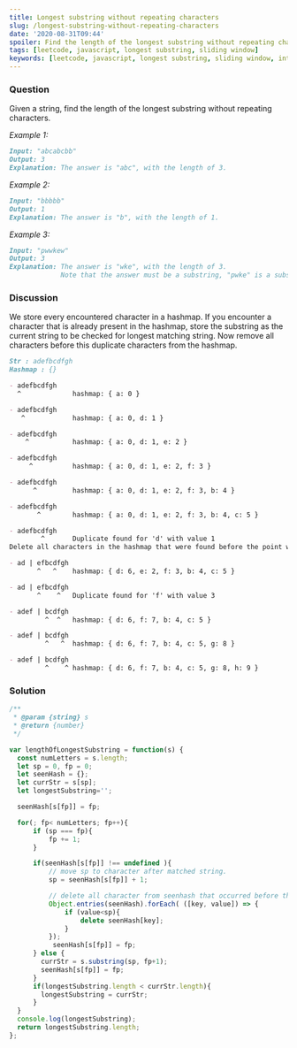 ```yaml
---
title: Longest substring without repeating characters
slug: /longest-substring-without-repeating-characters
date: '2020-08-31T09:44'
spoiler: Find the length of the longest substring without repeating characters.
tags: [leetcode, javascript, longest substring, sliding window]
keywords: [leetcode, javascript, longest substring, sliding window, interview questions, non repeating characters, hashmap]
---
```

### Question
Given a string, find the length of the longest substring without repeating characters.

*Example 1:*
```md
Input: "abcabcbb"
Output: 3
Explanation: The answer is "abc", with the length of 3.
```
*Example 2:*
```md
Input: "bbbbb"
Output: 1
Explanation: The answer is "b", with the length of 1.
```
*Example 3:*
```md
Input: "pwwkew"
Output: 3
Explanation: The answer is "wke", with the length of 3.
             Note that the answer must be a substring, "pwke" is a subsequence and not a substring.
```

### Discussion
We store every encountered character in a hashmap. If you encounter a character that is already present in the hashmap, store the substring as the current string to be checked for longest matching string. Now remove all characters before this duplicate characters from the hashmap.

```md
Str : adefbcdfgh
Hashmap : {}

- adefbcdfgh
  ^             hashmap: { a: 0 }

- adefbcdfgh
   ^            hashmap: { a: 0, d: 1 }

- adefbcdfgh
    ^           hashmap: { a: 0, d: 1, e: 2 }

- adefbcdfgh
     ^          hashmap: { a: 0, d: 1, e: 2, f: 3 }

- adefbcdfgh
      ^         hashmap: { a: 0, d: 1, e: 2, f: 3, b: 4 }

- adefbcdfgh
       ^        hashmap: { a: 0, d: 1, e: 2, f: 3, b: 4, c: 5 }

- adefbcdfgh
        ^       Duplicate found for 'd' with value 1
Delete all characters in the hashmap that were found before the point where the first 'd' i.e 1

- ad | efbcdfgh
       ^   ^    hashmap: { d: 6, e: 2, f: 3, b: 4, c: 5 }

- ad | efbcdfgh
       ^    ^   Duplicate found for 'f' with value 3

- adef | bcdfgh
         ^  ^   hashmap: { d: 6, f: 7, b: 4, c: 5 }

- adef | bcdfgh
         ^   ^  hashmap: { d: 6, f: 7, b: 4, c: 5, g: 8 }

- adef | bcdfgh
         ^    ^ hashmap: { d: 6, f: 7, b: 4, c: 5, g: 8, h: 9 }
```

### Solution
```js
/**
 * @param {string} s
 * @return {number}
 */

var lengthOfLongestSubstring = function(s) {
  const numLetters = s.length;
  let sp = 0, fp = 0;
  let seenHash = {};
  let currStr = s[sp];
  let longestSubstring='';

  seenHash[s[fp]] = fp;

  for(; fp< numLetters; fp++){
      if (sp === fp){
          fp += 1;
      }

      if(seenHash[s[fp]] !== undefined ){
          // move sp to character after matched string.
          sp = seenHash[s[fp]] + 1;

          // delete all character from seenhash that occurred before this new pointer.
          Object.entries(seenHash).forEach( ([key, value]) => {
              if (value<sp){
                  delete seenHash[key];
              }
          });
           seenHash[s[fp]] = fp;
      } else {
        currStr = s.substring(sp, fp+1);
        seenHash[s[fp]] = fp;
      }
      if(longestSubstring.length < currStr.length){
        longestSubstring = currStr;
      }
  }
  console.log(longestSubstring);
  return longestSubstring.length;
};
```
